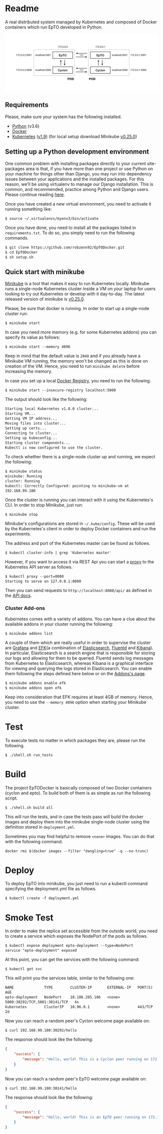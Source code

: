 # Readme

A real distributed system managed by Kubernetes and composed of Docker containers which run EpTO developed in Python.

![EpTO Network](https://raw.githubusercontent.com/robzenn92/EpTODocker/master/resources/epto_pod_network/epto_pod_network.jpg)

## Requirements

Please, make sure your system has the following installed.
- [Python](https://www.python.org) (v3.6)
- [Docker](https://www.docker.com)
- [Kubernetes](https://kubernetes.io) ([v1.9](https://github.com/kubernetes/kubernetes)) (for local setup download Minikube [v0.25.0](https://github.com/kubernetes/minikube/blob/v0.25.0/CHANGELOG.md))


## Setting up a Python development environment

One common problem with installing packages directly to your current site-packages area is that, if you have more than one project or use Python on your machine for things other than Django, you may run into dependency issues between your applications and the installed packages. For this reason, we'll be using virtualenv to manage our Django installation. This is common, and recommended, practice among Python and Django users. Please continue reading [here](https://jeffknupp.com/blog/2012/02/09/starting-a-django-project-the-right-way/).

Once you have created a new virtual environment, you need to activate it running something like:

```
$ source ~/.virtualenvs/myenv3/bin/activate
```

Once you have done, you need to install all the packages listed in `requirements.txt`. To do so, you simply need to run the following commands.

```
$ git clone https://github.com/robzenn92/EpTODocker.git
$ cd EpTODocker
$ sh setup.sh
```

## Quick start with minikube

[Minikube](https://github.com/kubernetes/minikube) is a tool that makes it easy to run Kubernetes locally. Minikube runs a single-node Kubernetes cluster inside a VM on your laptop for users looking to try out Kubernetes or develop with it day-to-day. The latest released version of minikube is [v0.25.0](https://github.com/kubernetes/minikube/blob/v0.25.0/CHANGELOG.md).

Please, be sure that docker is running. In order to start up a single-node cluster run:

```
$ minikube start
```

In case you need more memory (e.g. for some Kubernetes addons) you can specify its value as follows:

```
$ minikube start --memory 4096
```

Keep in mind that the default value is `2048` and if you already have a Minikube VM running, the memory won't be changed as this is done on creation of the VM. Hence, you need to run `minikube delete` before increasing the memory. 

In case you set up a local [Docker Registry](https://docs.docker.com/registry/), you need to run the following.

```
$ minikube start --insecure-registry localhost:5000
```


The output should look like the following:

```
Starting local Kubernetes v1.8.0 cluster...
Starting VM...
Getting VM IP address...
Moving files into cluster...
Setting up certs...
Connecting to cluster...
Setting up kubeconfig...
Starting cluster components...
Kubectl is now configured to use the cluster.
```

To check whether there is a single-node cluster up and running, we expect the following:

```
$ minikube status
minikube: Running
cluster: Running
kubectl: Correctly Configured: pointing to minikube-vm at 192.168.99.100
```

Once the cluster is running you can interact with it using the Kubernetes's CLI. In order to stop Minikube, just run:

```
$ minikube stop
```

Minikube's configurations are stored in `~/.kube/config`. These will be used by the Kubernetes's client in order to deploy Docker containers and run the experiments.

The address and port of the Kubernetes master can be found as follows.

```
$ kubectl cluster-info | grep 'Kubernetes master'
```

However, if you want to access it via REST Api you can start a [proxy](https://kubernetes.io/docs/tasks/access-kubernetes-api/http-proxy-access-api/) to the Kubernetes API server as follows.

```
$ kubectl proxy --port=8080
Starting to serve on 127.0.0.1:8080
```

Then you can send requests to `http://localhost:8080/api/` as defined in the [API docs](https://kubernetes.io/docs/api-reference/v1.8/).

### Cluster Add-ons

Kubernetes comes with a variety of addons. You can have a clue about the available addons in your cluster running the following:

```
$ minikube addons list
```

A couple of them which are really useful in order to supervise the cluster are [Grafana](https://github.com/grafana/kubernetes-app) and [EFK](https://github.com/kubernetes/kubernetes/tree/v1.8.0/cluster/addons/fluentd-elasticsearch)(a combination of [Elasticsearch](https://www.elastic.co), [Fluentd](https://www.fluentd.org) and [Kibana](https://www.elastic.co/products/kibana)).
In particular, Elasticsearch is a search engine that is responsible for storing our logs and allowing for them to be queried. Fluentd sends log messages from Kubernetes to Elasticsearch, whereas Kibana is a graphical interface for viewing and querying the logs stored in Elasticsearch.
You can enable them following the steps defined here below or on the [Addons's page](https://github.com/kubernetes/minikube/blob/master/docs/addons.md).

```
$ minikube addons enable efk
$ minikube addons open efk
```

Keep into consideration that EFK requires at least 4GB of memory. Hence, you need to use the `--memory 4096` option when starting your Minikube cluster.

# Test

To execute tests no matter in which packages they are, please run the following.

```
$ ./shell.sh run_tests
```

# Build

The project EpTODocker is basically composed of two Docker containers (cyclon and epto). To build both of them is as simple as run the following script. 

```
$ ./shell.sh build all
```

This will run the tests, and in case the tests pass will build the docker images and deploy them into the minikube single-node cluster using the definition stored in `deployment.yml`.

Sometimes you may find helpful to remove `<none>` images. You can do that with the following command.

```
docker rmi $(docker images --filter "dangling=true" -q --no-trunc)
```

# Deploy

To deploy EpTO into minikube, you just need to run a kubectl command specifying the deployment.yml file as follows.

```
$ kubectl create -f deployment.yml
```

# Smoke Test

In order to make the replica set accessible from the outside world, you need to create a service which exposes the NodePort of the pods as follows.

```
$ kubectl expose deployment epto-deployment --type=NodePort
service "epto-deployment" exposed
```

At this point, you can get the services with the following command:

```
$ kubectl get svc
```

This will print you the services table, similar to the following one:

```
NAME              TYPE        CLUSTER-IP       EXTERNAL-IP   PORT(S)                         AGE
epto-deployment   NodePort    10.106.205.106   <none>        5000:30292/TCP,5001:30141/TCP   4s
kubernetes        ClusterIP   10.96.0.1        <none>        443/TCP                         2d
```

Now you can reach a random peer's Cyclon welcome page available on:

```
$ curl 192.168.99.100:30292/hello
```

The response should look like the following:

```json
{
    "success": {
        "message": "Hello, world! This is a Cyclon peer running on 172.17.0.2."
    }
}
```


Now you can reach a random peer's EpTO welcome page available on:

```
$ curl 192.168.99.100:30141/hello
```

The response should look like the following:

```json
{
    "success": {
        "message": "Hello, world! This is an EpTO peer running on 172.17.0.14."
    }
}
```